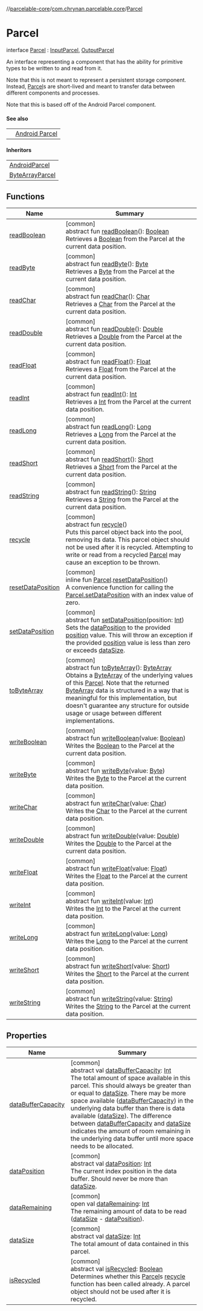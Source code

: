 //[parcelable-core](../../../index.md)/[com.chrynan.parcelable.core](../index.md)/[Parcel](index.md)

# Parcel

interface [Parcel](index.md) : [InputParcel](../-input-parcel/index.md), [OutputParcel](../-output-parcel/index.md)

An interface representing a component that has the ability for primitive types to be written to and read from it.

Note that this is not meant to represent a persistent storage component. Instead, [Parcel](index.md)s are short-lived and meant to transfer data between different components and processes.

Note that this is based off of the Android Parcel component.

#### See also

| | |
|---|---|
|  | [Android Parcel](https://developer.android.com/reference/android/os/Parcel) |

#### Inheritors

| |
|---|
| [AndroidParcel](../-android-parcel/index.md#-638012278%2FMain%2F1557879601) |
| [ByteArrayParcel](../-byte-array-parcel/index.md) |

## Functions

| Name | Summary |
|---|---|
| [readBoolean](../-input-parcel/read-boolean.md) | [common]<br>abstract fun [readBoolean](../-input-parcel/read-boolean.md)(): [Boolean](https://kotlinlang.org/api/latest/jvm/stdlib/kotlin/-boolean/index.html)<br>Retrieves a [Boolean](https://kotlinlang.org/api/latest/jvm/stdlib/kotlin/-boolean/index.html) from the Parcel at the current data position. |
| [readByte](../-input-parcel/read-byte.md) | [common]<br>abstract fun [readByte](../-input-parcel/read-byte.md)(): [Byte](https://kotlinlang.org/api/latest/jvm/stdlib/kotlin/-byte/index.html)<br>Retrieves a [Byte](https://kotlinlang.org/api/latest/jvm/stdlib/kotlin/-byte/index.html) from the Parcel at the current data position. |
| [readChar](../-input-parcel/read-char.md) | [common]<br>abstract fun [readChar](../-input-parcel/read-char.md)(): [Char](https://kotlinlang.org/api/latest/jvm/stdlib/kotlin/-char/index.html)<br>Retrieves a [Char](https://kotlinlang.org/api/latest/jvm/stdlib/kotlin/-char/index.html) from the Parcel at the current data position. |
| [readDouble](../-input-parcel/read-double.md) | [common]<br>abstract fun [readDouble](../-input-parcel/read-double.md)(): [Double](https://kotlinlang.org/api/latest/jvm/stdlib/kotlin/-double/index.html)<br>Retrieves a [Double](https://kotlinlang.org/api/latest/jvm/stdlib/kotlin/-double/index.html) from the Parcel at the current data position. |
| [readFloat](../-input-parcel/read-float.md) | [common]<br>abstract fun [readFloat](../-input-parcel/read-float.md)(): [Float](https://kotlinlang.org/api/latest/jvm/stdlib/kotlin/-float/index.html)<br>Retrieves a [Float](https://kotlinlang.org/api/latest/jvm/stdlib/kotlin/-float/index.html) from the Parcel at the current data position. |
| [readInt](../-input-parcel/read-int.md) | [common]<br>abstract fun [readInt](../-input-parcel/read-int.md)(): [Int](https://kotlinlang.org/api/latest/jvm/stdlib/kotlin/-int/index.html)<br>Retrieves a [Int](https://kotlinlang.org/api/latest/jvm/stdlib/kotlin/-int/index.html) from the Parcel at the current data position. |
| [readLong](../-input-parcel/read-long.md) | [common]<br>abstract fun [readLong](../-input-parcel/read-long.md)(): [Long](https://kotlinlang.org/api/latest/jvm/stdlib/kotlin/-long/index.html)<br>Retrieves a [Long](https://kotlinlang.org/api/latest/jvm/stdlib/kotlin/-long/index.html) from the Parcel at the current data position. |
| [readShort](../-input-parcel/read-short.md) | [common]<br>abstract fun [readShort](../-input-parcel/read-short.md)(): [Short](https://kotlinlang.org/api/latest/jvm/stdlib/kotlin/-short/index.html)<br>Retrieves a [Short](https://kotlinlang.org/api/latest/jvm/stdlib/kotlin/-short/index.html) from the Parcel at the current data position. |
| [readString](../-input-parcel/read-string.md) | [common]<br>abstract fun [readString](../-input-parcel/read-string.md)(): [String](https://kotlinlang.org/api/latest/jvm/stdlib/kotlin/-string/index.html)<br>Retrieves a [String](https://kotlinlang.org/api/latest/jvm/stdlib/kotlin/-string/index.html) from the Parcel at the current data position. |
| [recycle](recycle.md) | [common]<br>abstract fun [recycle](recycle.md)()<br>Puts this parcel object back into the pool, removing its data. This parcel object should not be used after it is recycled. Attempting to write or read from a recycled [Parcel](index.md) may cause an exception to be thrown. |
| [resetDataPosition](../reset-data-position.md) | [common]<br>inline fun [Parcel](index.md).[resetDataPosition](../reset-data-position.md)()<br>A convenience function for calling the [Parcel.setDataPosition](set-data-position.md) with an index value of zero. |
| [setDataPosition](set-data-position.md) | [common]<br>abstract fun [setDataPosition](set-data-position.md)(position: [Int](https://kotlinlang.org/api/latest/jvm/stdlib/kotlin/-int/index.html))<br>Sets the [dataPosition](data-position.md) to the provided [position](set-data-position.md) value. This will throw an exception if the provided [position](set-data-position.md) value is less than zero or exceeds [dataSize](data-size.md). |
| [toByteArray](to-byte-array.md) | [common]<br>abstract fun [toByteArray](to-byte-array.md)(): [ByteArray](https://kotlinlang.org/api/latest/jvm/stdlib/kotlin/-byte-array/index.html)<br>Obtains a [ByteArray](https://kotlinlang.org/api/latest/jvm/stdlib/kotlin/-byte-array/index.html) of the underlying values of this [Parcel](index.md). Note that the returned [ByteArray](https://kotlinlang.org/api/latest/jvm/stdlib/kotlin/-byte-array/index.html) data is structured in a way that is meaningful for this implementation, but doesn't guarantee any structure for outside usage or usage between different implementations. |
| [writeBoolean](../-output-parcel/write-boolean.md) | [common]<br>abstract fun [writeBoolean](../-output-parcel/write-boolean.md)(value: [Boolean](https://kotlinlang.org/api/latest/jvm/stdlib/kotlin/-boolean/index.html))<br>Writes the [Boolean](../-output-parcel/write-boolean.md) to the Parcel at the current data position. |
| [writeByte](../-output-parcel/write-byte.md) | [common]<br>abstract fun [writeByte](../-output-parcel/write-byte.md)(value: [Byte](https://kotlinlang.org/api/latest/jvm/stdlib/kotlin/-byte/index.html))<br>Writes the [Byte](../-output-parcel/write-byte.md) to the Parcel at the current data position. |
| [writeChar](../-output-parcel/write-char.md) | [common]<br>abstract fun [writeChar](../-output-parcel/write-char.md)(value: [Char](https://kotlinlang.org/api/latest/jvm/stdlib/kotlin/-char/index.html))<br>Writes the [Char](../-output-parcel/write-char.md) to the Parcel at the current data position. |
| [writeDouble](../-output-parcel/write-double.md) | [common]<br>abstract fun [writeDouble](../-output-parcel/write-double.md)(value: [Double](https://kotlinlang.org/api/latest/jvm/stdlib/kotlin/-double/index.html))<br>Writes the [Double](../-output-parcel/write-double.md) to the Parcel at the current data position. |
| [writeFloat](../-output-parcel/write-float.md) | [common]<br>abstract fun [writeFloat](../-output-parcel/write-float.md)(value: [Float](https://kotlinlang.org/api/latest/jvm/stdlib/kotlin/-float/index.html))<br>Writes the [Float](../-output-parcel/write-float.md) to the Parcel at the current data position. |
| [writeInt](../-output-parcel/write-int.md) | [common]<br>abstract fun [writeInt](../-output-parcel/write-int.md)(value: [Int](https://kotlinlang.org/api/latest/jvm/stdlib/kotlin/-int/index.html))<br>Writes the [Int](../-output-parcel/write-int.md) to the Parcel at the current data position. |
| [writeLong](../-output-parcel/write-long.md) | [common]<br>abstract fun [writeLong](../-output-parcel/write-long.md)(value: [Long](https://kotlinlang.org/api/latest/jvm/stdlib/kotlin/-long/index.html))<br>Writes the [Long](../-output-parcel/write-long.md) to the Parcel at the current data position. |
| [writeShort](../-output-parcel/write-short.md) | [common]<br>abstract fun [writeShort](../-output-parcel/write-short.md)(value: [Short](https://kotlinlang.org/api/latest/jvm/stdlib/kotlin/-short/index.html))<br>Writes the [Short](../-output-parcel/write-short.md) to the Parcel at the current data position. |
| [writeString](../-output-parcel/write-string.md) | [common]<br>abstract fun [writeString](../-output-parcel/write-string.md)(value: [String](https://kotlinlang.org/api/latest/jvm/stdlib/kotlin/-string/index.html))<br>Writes the [String](../-output-parcel/write-string.md) to the Parcel at the current data position. |

## Properties

| Name | Summary |
|---|---|
| [dataBufferCapacity](data-buffer-capacity.md) | [common]<br>abstract val [dataBufferCapacity](data-buffer-capacity.md): [Int](https://kotlinlang.org/api/latest/jvm/stdlib/kotlin/-int/index.html)<br>The total amount of space available in this parcel. This should always be greater than or equal to [dataSize](data-size.md). There may be more space available ([dataBufferCapacity](data-buffer-capacity.md)) in the underlying data buffer than there is data available ([dataSize](data-size.md)). The difference between [dataBufferCapacity](data-buffer-capacity.md) and [dataSize](data-size.md) indicates the amount of room remaining in the underlying data buffer until more space needs to be allocated. |
| [dataPosition](data-position.md) | [common]<br>abstract val [dataPosition](data-position.md): [Int](https://kotlinlang.org/api/latest/jvm/stdlib/kotlin/-int/index.html)<br>The current index position in the data buffer. Should never be more than [dataSize](data-size.md). |
| [dataRemaining](data-remaining.md) | [common]<br>open val [dataRemaining](data-remaining.md): [Int](https://kotlinlang.org/api/latest/jvm/stdlib/kotlin/-int/index.html)<br>The remaining amount of data to be read ([dataSize](data-size.md) - [dataPosition](data-position.md)). |
| [dataSize](data-size.md) | [common]<br>abstract val [dataSize](data-size.md): [Int](https://kotlinlang.org/api/latest/jvm/stdlib/kotlin/-int/index.html)<br>The total amount of data contained in this parcel. |
| [isRecycled](is-recycled.md) | [common]<br>abstract val [isRecycled](is-recycled.md): [Boolean](https://kotlinlang.org/api/latest/jvm/stdlib/kotlin/-boolean/index.html)<br>Determines whether this [Parcel](index.md)s [recycle](recycle.md) function has been called already. A parcel object should not be used after it is recycled. |
